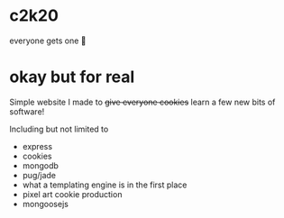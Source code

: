 # c2k20
everyone gets one 🍪

# okay but for real
Simple website I made to ~~give everyone cookies~~ learn a few new bits of software!

Including but not limited to
  * express
  * cookies
  * mongodb
  * pug/jade
  * what a templating engine is in the first place
  * pixel art cookie production
  * mongoosejs
